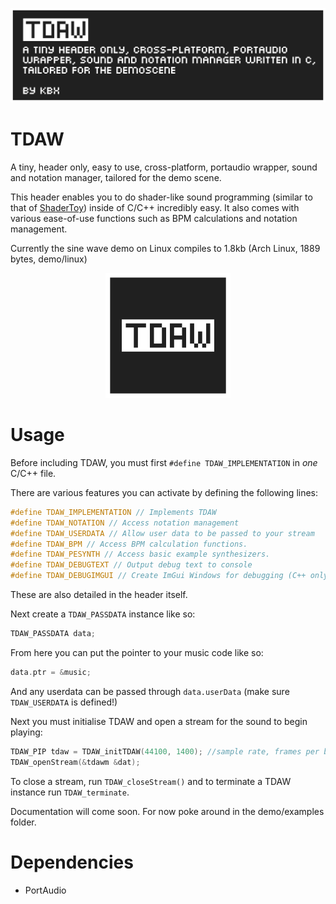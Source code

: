 ![banner](./brand/banner.png "banner")

# TDAW

A tiny, header only, easy to use, cross-platform, portaudio wrapper, sound and notation manager, tailored for the demo scene.

This header enables you to do shader-like sound programming (similar to that of [ShaderToy](https://shadertoy.com "ShaderToy")) inside of C/C++ incredibly easy. It also comes with various ease-of-use functions such as BPM calculations and notation management.

Currently the sine wave demo on Linux compiles to 1.8kb (Arch Linux, 1889 bytes, demo/linux)

<p align="center">
<img src="./brand/icon.png" alt="drawing" width="200" height="200"/>
</p>

# Usage

Before including TDAW, you must first `#define TDAW_IMPLEMENTATION` in *one* C/C++ file.

There are various features you can activate by defining the following lines:

```c
#define TDAW_IMPLEMENTATION // Implements TDAW
#define TDAW_NOTATION // Access notation management
#define TDAW_USERDATA // Allow user data to be passed to your stream
#define TDAW_BPM // Access BPM calculation functions.
#define TDAW_PESYNTH // Access basic example synthesizers.
#define TDAW_DEBUGTEXT // Output debug text to console
#define TDAW_DEBUGIMGUI // Create ImGui Windows for debugging (C++ only)
```
These are also detailed in the header itself.

Next create a `TDAW_PASSDATA` instance like so:
```c
TDAW_PASSDATA data;
```
From here you can put the pointer to your music code like so:
```c
data.ptr = &music;
```
And any userdata can be passed through `data.userData` (make sure `TDAW_USERDATA` is defined!)

Next you must initialise TDAW and open a stream for the sound to begin playing:
```c
TDAW_PIP tdaw = TDAW_initTDAW(44100, 1400); //sample rate, frames per buffer
TDAW_openStream(&tdawm &dat);
```
To close a stream, run `TDAW_closeStream()` and to terminate a TDAW instance run `TDAW_terminate`.

Documentation will come soon. For now poke around in the demo/examples folder.

# Dependencies
- PortAudio
